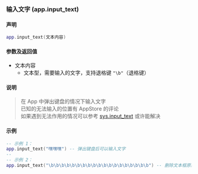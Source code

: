 ### 输入文字 \(**app\.input\_text**\)


#### 声明
```lua
app.input_text(文本内容)
```


#### 参数及返回值
- 文本内容
    - 文本型，需要输入的文字，支持退格键 `"\b"`（退格键）


#### 说明
> 在 App 中弹出键盘的情况下输入文字  
> 已知的无法输入的位置有 AppStore 的评论  
> 如果遇到无法作用的情况可以参考 [sys.input_text](/Handbook/sys/sys.input_text.md) 或许能解决  


#### 示例  
```lua
-- 示例 1：
app.input_text("嘿嘿嘿") -- 弹出键盘后可以输入文字
--
-- 示例 2：
app.input_text("\b\b\b\b\b\b\b\b\b\b\b\b\b\b\b\b\b\b\b") -- 删除文本框原来的内容
```
